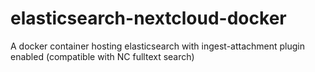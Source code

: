 # elasticsearch-nextcloud-docker
A docker container hosting elasticsearch with ingest-attachment plugin enabled (compatible with NC fulltext search)
